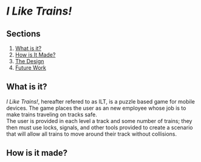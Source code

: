 # *I Like Trains!*
## Sections
1. [What is it?](#what-is-it)
2. [How is It Made?](#how-is-it-made)
3. [The Design](#the-design)
4. [Future Work](#future-work)

## What is it?

*I Like Trains!*, hereafter refered to as ILT, is a puzzle based game for mobile devices. 
The game places the user as an new employee whose job is to make trains traveling on tracks safe.  
The user is provided in each level a track and some number of trains; they then must use locks, signals, and other
tools provided to create a scenario that will allow all trains to move around their track without collisions.



## How is it made?

## 

